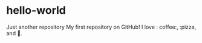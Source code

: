 # hello-world
Just another repository
My first repository on GitHub!
I love : coffee:, :pizza, and :dancer:.

